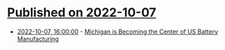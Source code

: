 # [Published on 2022-10-07](index.md)

* [2022-10-07, 16:00:00](https://news.slashdot.org/story/22/10/07/1540219/michigan-is-becoming-the-center-of-us-battery-manufacturing?utm_source=rss1.0mainlinkanon&utm_medium=feed) - [Michigan is Becoming the Center of US Battery Manufacturing](https://news.slashdot.org/story/22/10/07/1540219/michigan-is-becoming-the-center-of-us-battery-manufacturing?utm_source=rss1.0mainlinkanon&utm_medium=feed)
